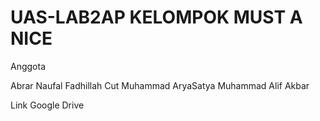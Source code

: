 # UAS-LAB2AP KELOMPOK MUST A NICE
Anggota

Abrar Naufal Fadhillah Cut 
Muhammad AryaSatya 
Muhammad Alif Akbar

 Link Google Drive

